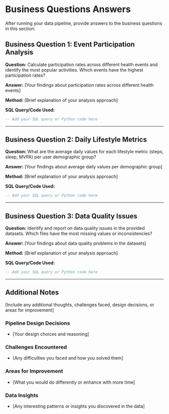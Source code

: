 # Business Questions Answers

After running your data pipeline, provide answers to the business questions in this section:

## Business Question 1: Event Participation Analysis
**Question:** Calculate participation rates across different health events and identify the most popular activities. Which events have the highest participation rates?

**Answer:** [Your findings about participation rates across different health events]

**Method:** [Brief explanation of your analysis approach]

**SQL Query/Code Used:**
```sql
-- Add your SQL query or Python code here
```

---

## Business Question 2: Daily Lifestyle Metrics
**Question:** What are the average daily values for each lifestyle metric (steps, sleep, MVPA) per user demographic group?

**Answer:** [Your findings about average daily values per demographic group]

**Method:** [Brief explanation of your analysis approach]

**SQL Query/Code Used:**
```sql
-- Add your SQL query or Python code here
```

---

## Business Question 3: Data Quality Issues
**Question:** Identify and report on data quality issues in the provided datasets. Which files have the most missing values or inconsistencies?

**Answer:** [Your findings about data quality problems in the datasets]

**Method:** [Brief explanation of your analysis approach]

**SQL Query/Code Used:**
```sql
-- Add your SQL query or Python code here
```

---

## Additional Notes

[Include any additional thoughts, challenges faced, design decisions, or areas for improvement]

### Pipeline Design Decisions
- [Your design choices and reasoning]

### Challenges Encountered
- [Any difficulties you faced and how you solved them]

### Areas for Improvement
- [What you would do differently or enhance with more time]

### Data Insights
- [Any interesting patterns or insights you discovered in the data]